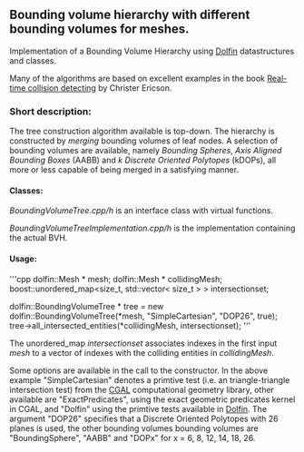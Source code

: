 ## Bounding volume hierarchy with different bounding volumes for meshes.

Implementation of a Bounding Volume Hierarchy using [Dolfin](https://bitbucket.org/fenics-project/dolfin) datastructures and classes.

Many of the algorithms are based on excellent examples in the book [Real-time collision detecting](http://realtimecollisiondetection.net/) by Christer Ericson.

### Short description:
The tree construction algorithm available is top-down. The hierarchy is constructed by _merging_ bounding volumes of leaf nodes. A selection of bounding volumes are available, namely _Bounding Spheres_, _Axis Aligned Bounding Boxes_ (AABB) and _k Discrete Oriented Polytopes_ (kDOPs), all more or less capable of being merged in a satisfying manner.

#### Classes:
_BoundingVolumeTree.cpp/h_ is an interface class with virtual functions.

_BoundingVolumeTreeImplementation.cpp/h_ is the implementation containing the actual BVH.

#### Usage:
'''cpp
dolfin::Mesh * mesh;
dolfin::Mesh * collidingMesh;
boost::unordered\_map<size_t, std::vector< size_t > > intersectionset;

dolfin::BoundingVolumeTree * tree = new dolfin::BoundingVolumeTree(*mesh, "SimpleCartesian", "DOP26", true);
tree->all_intersected_entities(*collidingMesh, intersectionset);
'''

The unordered\_map _intersectionset_ associates indexes in the first input _mesh_ to a vector of indexes with the colliding entities in _collidingMesh_.

Some options are available in the call to the constructor. In the above example "SimpleCartesian" denotes a primtive test (i.e. an triangle-triangle intersection test) from the [CGAL](www.cgal.org) computational geometry library, other available are "ExactPredicates", using the exact geometric predicates kernel in CGAL, and "Dolfin" using the primtive tests available in [Dolfin](https://bitbucket.org/fenics-project/dolfin). The argument "DOP26" specifies that a Discrete Oriented Polytopes with 26 planes is used, the other bounding volumes bounding volumes are "BoundingSphere", "AABB" and "DOPx" for x = 6, 8, 12, 14, 18, 26.
